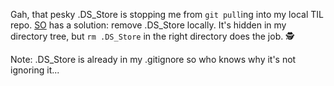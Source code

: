 Gah, that pesky .DS_Store is stopping me from `git pull`ing into my local TIL repo. [SO](https://stackoverflow.com/questions/14744993/git-strange-branch-merge-error-that-i-am-not-sure-how-to-solve) has a solution: remove .DS_Store locally. It's hidden in my directory tree, but `rm .DS_Store` in the right directory does the job. :detective:

Note: .DS_Store is already in my .gitignore so who knows why it's not ignoring it...
